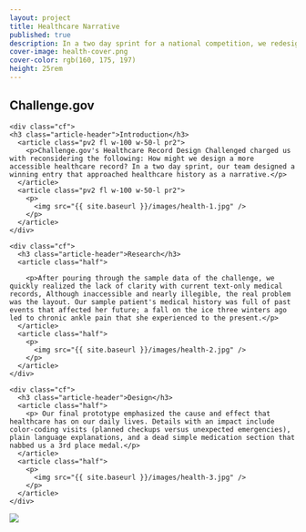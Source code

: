 ```yaml
---
layout: project
title: Healthcare Narrative
published: true
description: In a two day sprint for a national competition, we redesigned the patient health record and were one of a dozen winners nationwide.
cover-image: health-cover.png
cover-color: rgb(160, 175, 197)
height: 25rem
---
```


<section class="cf ph3 ph5-ns pb5 black-70 custom-healthcare">

  <div class="container">
    <h1 class="fl w-100 mt5 f5 ttu tracked fw6">Challenge.gov</h1>

    <div class="cf">
    <h3 class="article-header">Introduction</h3>
      <article class="pv2 fl w-100 w-50-l pr2">
        <p>Challenge.gov's Healthcare Record Design Challenged charged us with reconsidering the following: How might we design a more accessible healthcare record? In a two day sprint, our team designed a winning entry that approached healthcare history as a narrative.</p>
      </article>
      <article class="pv2 fl w-100 w-50-l pr2">
        <p>
          <img src="{{ site.baseurl }}/images/health-1.jpg" />
        </p>
      </article>
    </div>
  </div>

</section>

<section class="bg-near-white">

  <div class="container">

    <div class="cf">
      <h3 class="article-header">Research</h3>
      <article class="half">

        <p>After pouring through the sample data of the challenge, we quickly realized the lack of clarity with current text-only medical records, Although inaccessible and nearly illegible, the real problem was the layout. Our sample patient's medical history was full of past events that affected her future; a fall on the ice three winters ago led to chronic ankle pain that she experienced to the present.</p>
      </article>
      <article class="half">
        <p>
          <img src="{{ site.baseurl }}/images/health-2.jpg" />
        </p>
      </article>
    </div>

    <div class="cf">
      <h3 class="article-header">Design</h3>
      <article class="half">
        <p> Our final prototype emphasized the cause and effect that healthcare has on our daily lives. Details with an impact include color-coding visits (planned checkups versus unexpected emergencies), plain language explanations, and a dead simple medication section that nabbed us a 3rd place medal.</p>
      </article>
      <article class="half">
        <p>
          <img src="{{ site.baseurl }}/images/health-3.jpg" />
        </p>
      </article>
    </div>
    
  </div>

</section>

<section class="bg-near-white pa0">

  <img src="{{ site.baseurl }}/images/health-4.jpg" />

</section>
